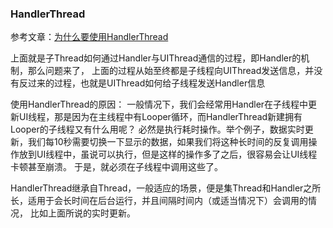 ### HandlerThread

参考文章：[为什么要使用HandlerThread](http://blog.csdn.net/tianmaxingkong_/article/details/52039952)

上面就是子Thread如何通过Handler与UIThread通信的过程，即Handler的机制，那么问题来了，
上面的过程从始至终都是子线程向UIThread发送信息，并没有反过来的过程，也就是UIThread如何给子线程发送Handler信息


使用HandlerThread的原因：
一般情况下，我们会经常用Handler在子线程中更新UI线程，那是因为在主线程中有Looper循环，而HandlerThread新建拥有Looper的子线程又有什么用呢？ 
必然是执行耗时操作。举个例子，数据实时更新，我们每10秒需要切换一下显示的数据，如果我们将这种长时间的反复调用操作放到UI线程中，虽说可以执行，但是这样的操作多了之后，很容易会让UI线程卡顿甚至崩溃。 
于是，就必须在子线程中调用这些了。 

HandlerThread继承自Thread，一般适应的场景，便是集Thread和Handler之所长，适用于会长时间在后台运行，并且间隔时间内（或适当情况下）会调用的情况，
比如上面所说的实时更新。